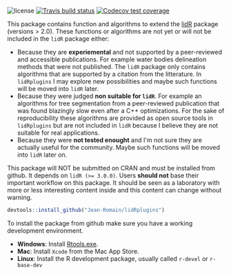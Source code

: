 ![license](https://img.shields.io/badge/Licence-GPL--3-blue.svg) 
[![Travis build status](https://travis-ci.org/Jean-Romain/lidRplugins.svg?branch=master)](https://travis-ci.com/Jean-Romain/lidRplugins)
[![Codecov test coverage](https://codecov.io/gh/Jean-Romain/lidRplugins/branch/master/graph/badge.svg)](https://codecov.io/gh/Jean-Romain/lidRplugins?branch=master)

This package contains function and algorithms to extend the [lidR](https://github.com/Jean-Romain/lidR) package (versions > 2.0). These functions or algorithms are not yet or will not be included in the `lidR` package either:

- Because they are **experiemental** and not supported by a peer-reviewed and accessible publications. For example water bodies delineation methods that were not published. The `lidR` package only contains algorithms that are supported by a citation from the litterature. In `lidRplugins` I may explore new possibilities and maybe such functions will be moved into `lidR` later.
- Because they were judged **non suitable for `lidR`**. For example an algorithms for tree segmentation from a peer-reviewed publication that was found blazingly slow even after a C++ optimizations. For the sake of reproducibility these algorithms are provided as open source tools in `lidRplugins` but are not included in `lidR` because I believe they are not suitable for real applications.
- Because they were **not tested enought** and I'm not sure they are actually useful for the community.  Maybe such functions will be moved into `lidR` later on.

This package will NOT be submitted on CRAN and must be installed from github. It depends on `lidR (>= 3.0.0)`. Users **should not** base their important workflow on this package. It should be seen as a laboratory with more or less interesting content inside and this content can change without warning. 

```r
devtools::install_github("Jean-Romain/lidRplugins")
```

To install the package from github make sure you have a working development environment.

* **Windows**: Install [Rtools.exe](https://cran.r-project.org/bin/windows/Rtools/).  
* **Mac**: Install `Xcode` from the Mac App Store.
* **Linux**: Install the R development package, usually called `r-devel` or `r-base-dev`
